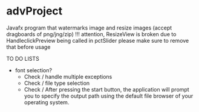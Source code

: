 # advProject
Javafx program that watermarks image and resize images (accept dragboards of png/jng/zip)
!!! attention, ResizeView is broken due to HandleclickPreview being called in pctSlider please make sure to remove that before usage

TO DO LISTS
  - font selection?
      - Check / handle multiple exceptions
      - Check / file type selection
      - Check / After pressing the start button, the application will prompt you to specify the output path using the default file browser of your operating system.
